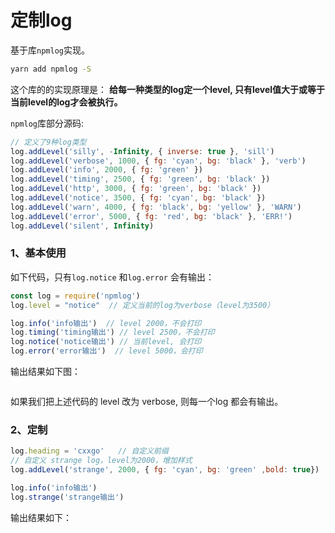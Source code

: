 # 定制log

基于库`npmlog`实现。

``` bash
yarn add npmlog -S
```



这个库的的实现原理是：
**给每一种类型的log定一个level, 只有level值大于或等于当前level的log才会被执行。**

`npmlog`库部分源码:
``` js
// 定义了9种log类型
log.addLevel('silly', -Infinity, { inverse: true }, 'sill')
log.addLevel('verbose', 1000, { fg: 'cyan', bg: 'black' }, 'verb')
log.addLevel('info', 2000, { fg: 'green' })
log.addLevel('timing', 2500, { fg: 'green', bg: 'black' })
log.addLevel('http', 3000, { fg: 'green', bg: 'black' })
log.addLevel('notice', 3500, { fg: 'cyan', bg: 'black' })
log.addLevel('warn', 4000, { fg: 'black', bg: 'yellow' }, 'WARN')
log.addLevel('error', 5000, { fg: 'red', bg: 'black' }, 'ERR!')
log.addLevel('silent', Infinity)
```

 
 ### 1、基本使用

 如下代码，只有`log.notice` 和`log.error` 会有输出：
 ``` js
const log = require('npmlog')
log.level = "notice"  // 定义当前的log为verbose（level为3500）

log.info('info输出')  // level 2000，不会打印
log.timing('timing输出') // level 2500，不会打印
log.notice('notice输出') // 当前level, 会打印
log.error('error输出')  // level 5000，会打印
 ```
 输出结果如下图：

<img :src="$withBase('/imgs/cli/prepare/custom-log1.png')" style="transform:scale(0.9);">

如果我们把上述代码的 level 改为 verbose, 则每一个log 都会有输出。

### 2、定制

``` js
log.heading = 'cxxgo'   // 自定义前缀
// 自定义 strange log，level为2000，增加样式
log.addLevel('strange', 2000, { fg: 'cyan', bg: 'green' ,bold: true})

log.info('info输出') 
log.strange('strange输出')

```
输出结果如下：

<img :src="$withBase('/imgs/cli/prepare/custom-log2.png')" style="transform:scale(0.9);">